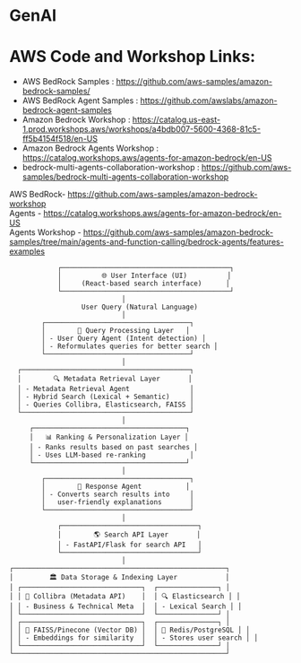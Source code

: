 # GenAI
# AWS Code and Workshop Links:

- AWS BedRock Samples : https://github.com/aws-samples/amazon-bedrock-samples/
- AWS BedRock Agent Samples :  https://github.com/awslabs/amazon-bedrock-agent-samples
- Amazon Bedrock Workshop : https://catalog.us-east-1.prod.workshops.aws/workshops/a4bdb007-5600-4368-81c5-ff5b4154f518/en-US
- Amazon Bedrock Agents Workshop : https://catalog.workshops.aws/agents-for-amazon-bedrock/en-US
- bedrock-multi-agents-collaboration-workshop : https://github.com/aws-samples/bedrock-multi-agents-collaboration-workshop

AWS BedRock-  https://github.com/aws-samples/amazon-bedrock-workshop   
Agents - https://catalog.workshops.aws/agents-for-amazon-bedrock/en-US   
Agents Workshop - https://github.com/aws-samples/amazon-bedrock-samples/tree/main/agents-and-function-calling/bedrock-agents/features-examples


                ┌──────────────────────────────────────────┐
                │          🌐 User Interface (UI)          │
                │     (React-based search interface)      │
                └──────────────────────────────────────────┘
                                │  
                      User Query (Natural Language)
                                │  
            ┌────────────────────────────────────┐
            │        🤖 Query Processing Layer   │
            │ - User Query Agent (Intent detection) │
            │ - Reformulates queries for better search │
            └────────────────────────────────────┘
                                │  
      ┌──────────────────────────────────────────┐
      │        🔍 Metadata Retrieval Layer       │
      │ - Metadata Retrieval Agent               │
      │ - Hybrid Search (Lexical + Semantic)     │
      │ - Queries Collibra, Elasticsearch, FAISS │
      └──────────────────────────────────────────┘
                                │  
         ┌──────────────────────────────────────┐
         │   📊 Ranking & Personalization Layer │
         │ - Ranks results based on past searches │
         │ - Uses LLM-based re-ranking           │
         └──────────────────────────────────────┘
                                │  
            ┌────────────────────────────────────┐
            │        📝 Response Agent           │
            │ - Converts search results into     │
            │   user-friendly explanations       │
            └────────────────────────────────────┘
                                │  
                ┌──────────────────────────────────┐
                │        🌎 Search API Layer       │
                │ - FastAPI/Flask for search API   │
                └──────────────────────────────────┘
                                │  
    ┌─────────────────────────────────────────────────────┐
    │         🏛️ Data Storage & Indexing Layer            │
    │ ┌──────────────────────────────┐  ┌───────────────┐ │
    │ │ 📂 Collibra (Metadata API)    │  │ 🔍 Elasticsearch │ │
    │ │ - Business & Technical Meta  │  │ - Lexical Search │ │
    │ └──────────────────────────────┘  └───────────────┘ │
    │ ┌──────────────────────────────┐  ┌───────────────┐ │
    │ │ 🧠 FAISS/Pinecone (Vector DB) │  │ 📜 Redis/PostgreSQL │ │
    │ │ - Embeddings for similarity  │  │ - Stores user search │ │
    │ └──────────────────────────────┘  └───────────────┘ │
    └─────────────────────────────────────────────────────┘
